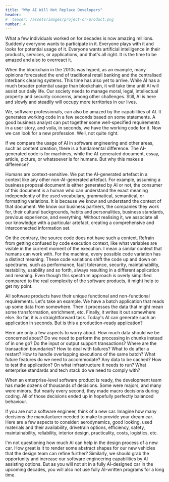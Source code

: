 ```yaml
---
title: "Why AI Will Not Replace Developers"
header:
#  teaser: /assets/images/project-or-product.png
number: 4
---
```

What a few individuals worked on for decades is now amazing millions. Suddenly everyone wants to participate in it. Everyone plays with it and looks for potential usage of it. Everyone wants artificial intelligence in their products, services, or applications, and that's all right. It is the time to be amazed and also to overreact it.

When the blockchain in the 2010s was hyped, as an example, many opinions forecasted the end of traditional retail banking and the centralised interbank clearing systems. This time has also yet to arrive. While AI has a much broader potential usage than blockchain, it will take time until AI will assist our daily life. Our society needs to manage moral,  legal, intellectual property and security concerns, among other challenges. Still, AI is here and slowly and steadily will occupy more territories in our lives.

We, software professionals, can also be amazed by the capabilities of AI. It generates working code in a few seconds based on some statements. A good business analyst can put together some well-specified requirements in a user story, and voila, in seconds, we have the working code for it. Now we can look for a new profession. Well, not quite right.

If we compare the usage of AI in software engineering and other areas, such as content creation, there is a fundamental difference. The AI-generated code is for machines, while the AI-generated document, essay, article, picture, or whatsoever is for humans. But why this makes a difference?

Humans are context-sensitive. We put the AI-generated artefact in a context like any other non-AI-generated artefact. For example, assuming a business proposal document is either generated by AI or not, the consumer of this document is a human who can understand the exact meaning independently of the used vocabulary, grammatical, semantical, or formatting variations. It is because we know and understand the context of that document. We know our business partners, the companies they work for, their cultural backgrounds, habits and personalities, business standards, previous experience, and everything. Without realising it, we associate all our knowledge with a particular artefact, creating a comprehensive and interconnected information set.

On the contrary, the source code does not have such a context. Refrain from getting confused by code execution context, like what variables are visible in the current moment of the execution. I mean a similar context that humans can work with. For the machine, every possible code variation has a distinct meaning. These code variations shift the code up and down on spectrums, such as performance, fault tolerance, security, maintainability, testability, usability and so forth, always resulting in a different application and meaning. Even though this spectrum approach is overly simplified compared to the real complexity of the software products, it might help to get my point.

All software products have their unique functional and non-functional requirements. Let's take an example. We have a batch application that reads up some data from somewhere. Then it processes the data that might mean some transformation, enrichment, etc. Finally, it writes it out somewhere else. So far, it is a straightforward task. Today's AI can generate such an application in seconds. But is this a production-ready application?

Here are only a few aspects to worry about. How much data should we be concerned about? Do we need to perform the processing in chunks instead of in one go? Do the input or output support transactions? Where are the transaction boundaries? How to deal with failures? What to do after a restart? How to handle overlapping executions of the same batch? What future features do we need to accommodate? Any data to be cached? How to test the application? On what infrastructure it needs to run? What enterprise standards and tech stack do we need to comply with?

When an enterprise-level software product is ready, the development team has made dozens of thousands of decisions. Some were majors, and many were minors. But nearly every second, they made macro decisions during coding. All of those decisions ended up in hopefully perfectly balanced behaviour.

If you are not a software engineer, think of a new car. Imagine how many decisions the manufacturer needed to make to provide your dream car. Here are a few aspects to consider: aerodynamics, good looking, used materials and their availability, drivetrain options, efficiency, safety, maintainability, reliability, interior design, practicality, costs, logistics, etc.

I'm not questioning how much AI can help in the design process of a new car. How great is it to render some abstract shapes for our new vehicles that the design team can refine further? Similarly, we should grab the opportunity and increase our software engineering capabilities by AI assisting options. But as you will not sit in a fully AI-designed car in the upcoming decades, you will also not use fully AI-written programs for a long time.
